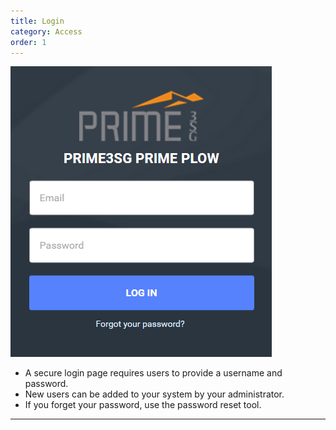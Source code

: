 ```yaml
---
title: Login
category: Access
order: 1
---
```


![Log In](/img/LogIn.png)
* A secure login page requires users to provide a username and password.
* New users can be added to your system by your administrator.
* If you forget your password, use the password reset tool.

* * *